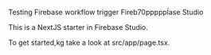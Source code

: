 Testing Firebase workflow trigger Fireb70pppppĺase Studio

This is a NextJS starter in Firebase Studio.

To get started,kg take a look at src/app/page.tsx.
